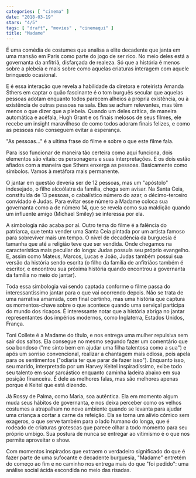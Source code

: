 ```yaml
---
categories: [ "cinema" ]
date: "2018-03-19"
stars: "4/5"
tags: [ "draft", "movies" , "cinemaqui" ]
title: "Madame"
---
```

É uma comédia de costumes que analisa a elite decadente que janta em
uma mansão em Paris como parte do jogo de ser rico. No meio deles está
a governanta da anfitriã, disfarçada de realeza. Só que a história
é menos sobre a plebeia e mais sobre como aquelas criaturas interagem
com aquele brinquedo ocasional.

E é essa interação que revela a habilidade da diretora e roteirista
Amanda Sthers em captar o quão fascinante é o tom burguês secular
que aquelas pessoas adotam enquanto todos parecem alheios à própria
existência, ou à existência de outras pessoas na sala. Eles se acham
relevantes, mas têm menos o que dizer que a plebeia. Quando um deles
critica, de maneira automática e acéfala, Hugh Grant e os finais melosos
de seus filmes, ele recebe um insight maravilhoso de como todos adoram
finais felizes, e como as pessoas não conseguem evitar a esperança.

"As pessoas..." é a ultima frase do filme e sobre o que este filme fala.

Para isso funcionar de maneira tão certeira como aqui funciona, dois
elementos são vitais: os personagens e suas interpretações. E os dois
estão afiados com a maneira que Sthers enxerga as pessoas. Basicamente
como símbolos. Vamos à metáfora mais permanente.

O jantar em questão deveria ser de 12 pessoas, mas um "apóstolo"
indesejado, o filho alcoólatra da família, chega sem avisar. Na
Santa Ceia, constituída de 13 pessoas, o cabalístico número do
azar, o décimo-terceiro convidado é Judas. Para evitar esse número
a Madame coloca sua governanta como a de número 14, que se revela como
sua maldição quando um influente amigo (Michael Smiley) se interessa
por ela.

A simbologia não acaba por aí. Outro tema do filme é a falência do
patriarca, que tenta vender uma Santa Ceia pintada por um artista famoso
para sobreviver mais um tempo. O nível de decadência da burguesia
é tamanha que até a religião teve que ser vendida. Onde chegamos
na característica mais peculiar do longa: Judas possuía seu próprio
evangelho. E, assim como Mateus, Marcos, Lucas e João, Judas também
possui sua versão da história sendo escrita (o filho da família de
anfitriãos também é escritor, e encontrou sua próxima história
quando encontrou a governanta da família no meio do jantar).

Toda essa simbologia vai sendo captada conforme o filme passa do
interessantíssimo jantar para o que vai ocorrendo depois. Não se
trata de uma narrativa amarrada, com final certinho, mas uma história
que captura os momentos-chave sobre o que acontece quando uma serviçal
participa do mundo dos ricaços. É interessante notar que a história
abriga no jantar representantes dos impérios modernos, como Inglaterra,
Estados Unidos, França.

Toni Collete é a Madame do título, e nos entrega uma mulher repulsiva
sem sair dos saltos. Ela consegue no mesmo segundo fazer um comentário
que soa bondoso ("me sinto bem em ajudar uma filha talentosa como
a sua") e após um sorriso convencional, realizar a chantagem mais
odiosa, pois apela para os sentimentos ("odiaria ter que parar de fazer
isso"). Enquanto isso, seu marido, interpretado por um Harvey Keitel
inspiradíssimo, exibe todo seu talento em soar sarcástico enquanto
caminha ladeira abaixo em sua posição financeira. É dele as melhores
falas, mas são melhores apenas porque é Keitel que está dizendo.

Já Rossy de Palma, como Maria, soa autêntica. Ela em momento algum
muda seus hábitos de governanta, e nos deixa perceber como os velhos
costumes a atrapalham no novo ambiente quando se levanta para ajudar
uma criança a cortar a carne da refeição. Ela se torna um alívio
cômico sem exageros, o que serve também para o lado humano do longa,
que é rodeado de criaturas grotescas que parece olhar a todo momento
para seu próprio umbigo. Sua postura de nunca se entregar ao vitimismo
é o que nos permite aproveitar o show.

Com momentos inspirados que extraem o verdadeiro significado do que é
fazer parte de uma sufocante e decadente burguesia, "Madame" entretém
do começo ao fim e no caminho nos entrega mais do que "foi pedido":
uma análise social ácida escondida no meio das risadas.
